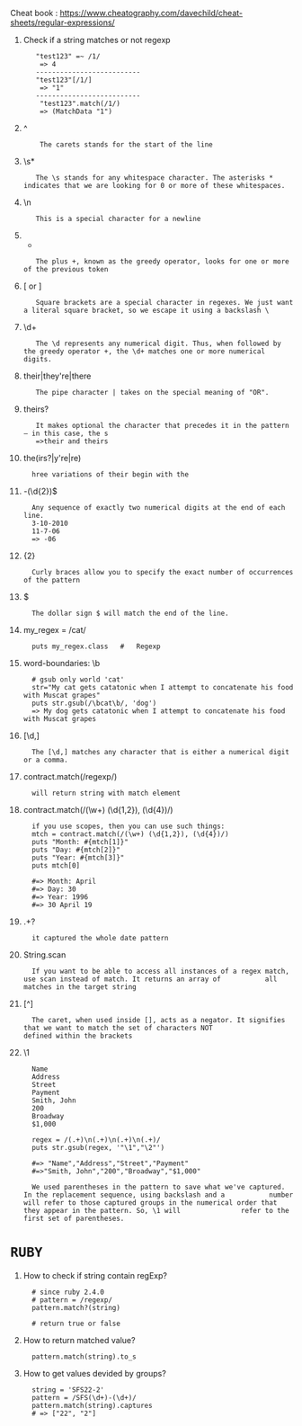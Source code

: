 Cheat book : https://www.cheatography.com/davechild/cheat-sheets/regular-expressions/

1. Check if a string matches or not regexp

          "test123" =~ /1/
           => 4
          --------------------------
          "test123"[/1/]
           => "1"
          --------------------------
           "test123".match(/1/)
           => (MatchData "1")
2. ^
           
           The carets stands for the start of the line
3. \s*
          
          The \s stands for any whitespace character. The asterisks * indicates that we are looking for 0 or more of these whitespaces.
4. \n
          
          This is a special character for a newline
5. +
          
          The plus +, known as the greedy operator, looks for one or more of the previous token
6. \[ or \]
          
          Square brackets are a special character in regexes. We just want a literal square bracket, so we escape it using a backslash \
7. \d+
          
          The \d represents any numerical digit. Thus, when followed by the greedy operator +, the \d+ matches one or more numerical digits.
8. their|they're|there
          
          
          The pipe character | takes on the special meaning of "OR".
9. theirs?
          
          It makes optional the character that precedes it in the pattern – in this case, the s
          =>their and theirs
10. the(irs?|y're|re)
          
          hree variations of their begin with the
11. -(\d{2})$
          
          Any sequence of exactly two numerical digits at the end of each line.
          3-10-2010
          11-7-06
          => -06
12. {2}
          
          Curly braces allow you to specify the exact number of occurrences of the pattern 
13. $
          
          The dollar sign $ will match the end of the line.
14. my_regex = /cat/
          
          puts my_regex.class   #   Regexp
15. word-boundaries: \b
          
          # gsub only world 'cat'
          str="My cat gets catatonic when I attempt to concatenate his food with Muscat grapes"
          puts str.gsub(/\bcat\b/, 'dog')
          => My dog gets catatonic when I attempt to concatenate his food with Muscat grapes
16. [\d,]

          The [\d,] matches any character that is either a numerical digit or a comma.
17. contract.match(/regexp/)
          
          will return string with match element
18. contract.match(/(\w+) (\d{1,2}), (\d{4})/)

          if you use scopes, then you can use such things:
          mtch = contract.match(/(\w+) (\d{1,2}), (\d{4})/)
          puts "Month: #{mtch[1]}"
          puts "Day: #{mtch[2]}"
          puts "Year: #{mtch[3]}"
          puts mtch[0]
          
          #=> Month: April
          #=> Day: 30
          #=> Year: 1996
          #=> 30 April 19
19. .+?

          it captured the whole date pattern
20. String.scan

          If you want to be able to access all instances of a regex match, use scan instead of match. It returns an array of           all matches in the target string
21. [^]
          
          The caret, when used inside [], acts as a negator. It signifies that we want to match the set of characters NOT               defined within the brackets
22. \1
          
          Name
          Address
          Street
          Payment
          Smith, John
          200
          Broadway
          $1,000
          
          regex = /(.+)\n(.+)\n(.+)\n(.+)/
          puts str.gsub(regex, '"\1","\2"')

          #=> "Name","Address","Street","Payment"
          #=>"Smith, John","200","Broadway","$1,000"
          
          We used parentheses in the pattern to save what we've captured. In the replacement sequence, using backslash and a           number will refer to those captured groups in the numerical order that they appear in the pattern. So, \1 will               refer to the first set of parentheses.
          
 # `RUBY`
 
 1. How to check if string contain regExp?
          
          # since ruby 2.4.0
          # pattern = /regexp/
          pattern.match?(string)
          
          # return true or false
 2. How to return matched value?
          
          pattern.match(string).to_s
 3. How to get values devided by groups?
          
          string = 'SFS22-2'
          pattern = /SFS(\d+)-(\d+)/
          pattern.match(string).captures
          # => ["22", "2"]
          

